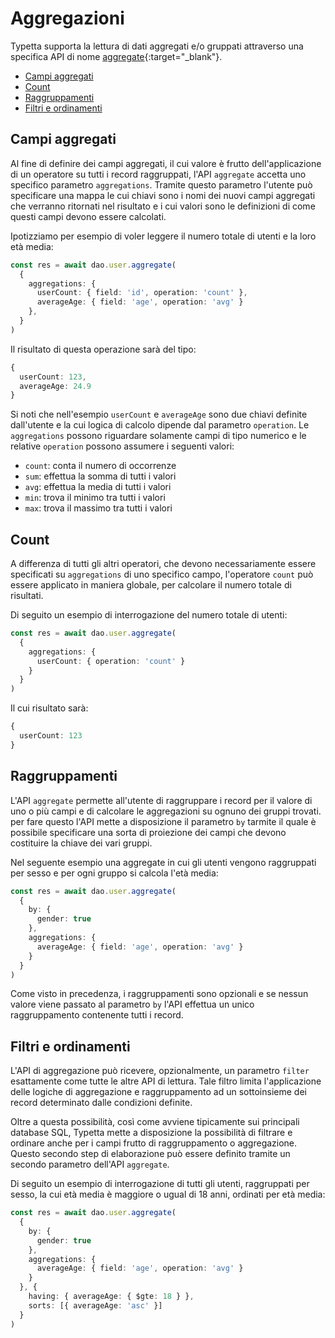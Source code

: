 # Aggregazioni

Typetta supporta la lettura di dati aggregati e/o gruppati attraverso una specifica API di nome [aggregate](/typedoc/classes/AbstractDAO.html#aggregate){:target="_blank"}.

  - [Campi aggregati](#campi-aggregati)
  - [Count](#count)
  - [Raggruppamenti](#raggruppamenti)
  - [Filtri e ordinamenti](#filtri-e-ordinamenti)

## Campi aggregati

Al fine di definire dei campi aggregati, il cui valore è frutto dell'applicazione di un operatore su tutti i record raggruppati, l'API `aggregate` accetta uno specifico parametro `aggregations`. Tramite questo parametro l'utente può specificare una mappa le cui chiavi sono i nomi dei nuovi campi aggregati che verranno ritornati nel risultato e i cui valori sono le definizioni di come questi campi devono essere calcolati.

Ipotizziamo per esempio di voler leggere il numero totale di utenti e la loro età media:

```typescript
const res = await dao.user.aggregate(
  {
    aggregations: { 
      userCount: { field: 'id', operation: 'count' }, 
      averageAge: { field: 'age', operation: 'avg' } 
    },
  }
)
```

Il risultato di questa operazione sarà del tipo:

```typescript
{
  userCount: 123,
  averageAge: 24.9
}
```

Si noti che nell'esempio `userCount` e `averageAge` sono due chiavi definite dall'utente e la cui logica di calcolo dipende dal parametro `operation`. Le `aggregations` possono riguardare solamente campi di tipo numerico e le relative `operation` possono assumere i seguenti valori:
- `count`: conta il numero di occorrenze
- `sum`: effettua la somma di tutti i valori
- `avg`: effettua la media di tutti i valori
- `min`: trova il minimo tra tutti i valori
- `max`: trova il massimo tra tutti i valori

## Count

A differenza di tutti gli altri operatori, che devono necessariamente essere specificati su `aggregations` di uno specifico campo, l'operatore `count` può essere applicato in maniera globale, per calcolare il numero totale di risultati. 

Di seguito un esempio di interrogazione del numero totale di utenti:

```typescript
const res = await dao.user.aggregate(
  {
    aggregations: { 
      userCount: { operation: 'count' }
    }
  }
)
```

Il cui risultato sarà:

```typescript
{
  userCount: 123
}
```

## Raggruppamenti

L'API `aggregate` permette all'utente di raggruppare i record per il valore di uno o più campi e di calcolare le aggregazioni su ognuno dei gruppi trovati. per fare questo l'API mette a disposizione il parametro `by` tarmite il quale è possibile specificare una sorta di proiezione dei campi che devono costituire la chiave dei vari gruppi.

Nel seguente esempio una aggregate in cui gli utenti vengono raggruppati per sesso e per ogni gruppo si calcola l'età media:

```typescript
const res = await dao.user.aggregate(
  {
    by: {
      gender: true
    },
    aggregations: { 
      averageAge: { field: 'age', operation: 'avg' } 
    }
  }
)
```

Come visto in precedenza, i raggruppamenti sono opzionali e se nessun valore viene passato al parametro `by` l'API effettua un unico raggruppamento contenente tutti i record.

## Filtri e ordinamenti

L'API di aggregazione può ricevere, opzionalmente, un parametro `filter` esattamente come tutte le altre API di lettura. Tale filtro limita l'applicazione delle logiche di aggregazione e raggruppamento ad un sottoinsieme dei record determinato dalle condizioni definite.

Oltre a questa possibilità, così come avviene tipicamente sui principali database SQL, Typetta mette a disposizione la possibilità di filtrare e ordinare anche per i campi frutto di raggruppamento o aggregazione. Questo secondo step di elaborazione può essere definito tramite un secondo parametro dell'API `aggregate`.

Di seguito un esempio di interrogazione di tutti gli utenti, raggruppati per sesso, la cui età media è maggiore o ugual di 18 anni, ordinati per età media:

```typescript
const res = await dao.user.aggregate(
  {
    by: {
      gender: true
    },
    aggregations: { 
      averageAge: { field: 'age', operation: 'avg' } 
    }
  }, {
    having: { averageAge: { $gte: 18 } },
    sorts: [{ averageAge: 'asc' }]
  }
)
```